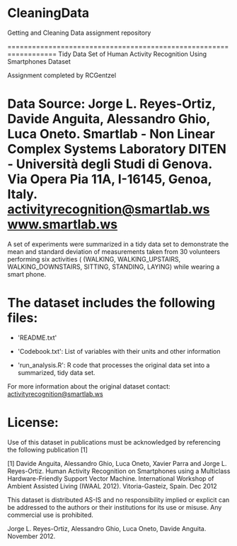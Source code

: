 # CleaningData
Getting and Cleaning Data assignment repository

==================================================================
Tidy Data Set of Human Activity Recognition Using Smartphones Dataset

Assignment completed by RCGentzel

Data Source:  Jorge L. Reyes-Ortiz, Davide Anguita, Alessandro Ghio, Luca Oneto.
Smartlab - Non Linear Complex Systems Laboratory
DITEN - Università degli Studi di Genova.
Via Opera Pia 11A, I-16145, Genoa, Italy.
activityrecognition@smartlab.ws
www.smartlab.ws
==================================================================

A set of experiments were summarized in a tidy data set to demonstrate the mean and standard deviation of measurements taken from 30 volunteers performing six activities ( (WALKING, WALKING_UPSTAIRS, WALKING_DOWNSTAIRS, SITTING, STANDING, LAYING) while wearing a smart phone. 


The dataset includes the following files:
=========================================

- 'README.txt'

- 'Codebook.txt':  List of variables with their units and other information

- 'run_analysis.R': R code that processes the original data set into a summarized, tidy data set. 

For more information about the original dataset contact: activityrecognition@smartlab.ws

License:
========
Use of this dataset in publications must be acknowledged by referencing the following publication [1] 

[1] Davide Anguita, Alessandro Ghio, Luca Oneto, Xavier Parra and Jorge L. Reyes-Ortiz. Human Activity Recognition on Smartphones using a Multiclass Hardware-Friendly Support Vector Machine. International Workshop of Ambient Assisted Living (IWAAL 2012). Vitoria-Gasteiz, Spain. Dec 2012

This dataset is distributed AS-IS and no responsibility implied or explicit can be addressed to the authors or their institutions for its use or misuse. Any commercial use is prohibited.

Jorge L. Reyes-Ortiz, Alessandro Ghio, Luca Oneto, Davide Anguita. November 2012.
